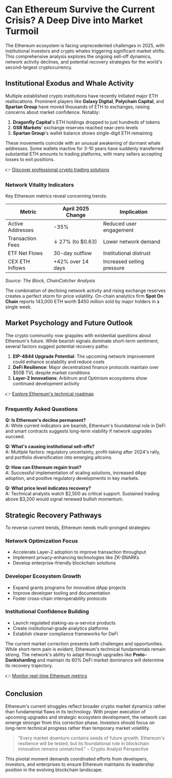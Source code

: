 # Can Ethereum Survive the Current Crisis? A Deep Dive into Market Turmoil

The Ethereum ecosystem is facing unprecedented challenges in 2025, with institutional investors and crypto whales triggering significant market shifts. This comprehensive analysis explores the ongoing sell-off dynamics, network activity declines, and potential recovery strategies for the world's second-largest cryptocurrency.

## Institutional Exodus and Whale Activity

Multiple established crypto institutions have recently initiated major ETH reallocations. Prominent players like **Galaxy Digital**, **Polychain Capital**, and **Spartan Group** have moved thousands of ETH to exchanges, raising concerns about market confidence. Notably:

1. **Dragonfly Capital**'s ETH holdings dropped to just hundreds of tokens
2. **GSR Markets**' exchange reserves reached near-zero levels
3. **Spartan Group**'s wallet balance shows single-digit ETH remaining

These movements coincide with an unusual awakening of dormant whale addresses. Some wallets inactive for 3-10 years have suddenly transferred substantial ETH amounts to trading platforms, with many sellers accepting losses to exit positions.

👉 [Discover professional crypto trading solutions](https://bit.ly/okx-bonus)

### Network Vitality Indicators

Key Ethereum metrics reveal concerning trends:

| Metric                | April 2025 Change | Implication            |
|-----------------------|-------------------|------------------------|
| Active Addresses      | -35%              | Reduced user engagement |
| Transaction Fees      | ↓ 27% (to $0.63)  | Lower network demand   |
| ETF Net Flows         | 30-day outflow    | Institutional distrust |
| CEX ETH Inflows       | +42% over 14 days | Increased selling pressure |

*Source: The Block, ChainCatcher Analysis*

The combination of declining network activity and rising exchange reserves creates a perfect storm for price volatility. On-chain analytics firm **Spot On Chain** reports 143,000 ETH worth $450 million sold by major holders in a single week.

## Market Psychology and Future Outlook

The crypto community now grapples with existential questions about Ethereum's future. While bearish signals dominate short-term sentiment, several factors suggest potential recovery paths:

1. **EIP-4844 Upgrade Potential**: The upcoming network improvement could enhance scalability and reduce costs
2. **DeFi Resilience**: Major decentralized finance protocols maintain over $50B TVL despite market conditions
3. **Layer-2 Innovations**: Arbitrum and Optimism ecosystems show continued development activity

👉 [Explore Ethereum's technical roadmap](https://bit.ly/okx-bonus)

### Frequently Asked Questions

**Q: Is Ethereum's decline permanent?**  
A: While current indicators are bearish, Ethereum's foundational role in DeFi and smart contracts suggests long-term viability if network upgrades succeed.

**Q: What's causing institutional sell-offs?**  
A: Multiple factors: regulatory uncertainty, profit-taking after 2024's rally, and portfolio diversification into emerging altcoins.

**Q: How can Ethereum regain trust?**  
A: Successful implementation of scaling solutions, increased dApp adoption, and positive regulatory developments in key markets.

**Q: What price level indicates recovery?**  
A: Technical analysts watch $2,500 as critical support. Sustained trading above $3,200 would signal renewed bullish momentum.

## Strategic Recovery Pathways

To reverse current trends, Ethereum needs multi-pronged strategies:

### Network Optimization Focus
- Accelerate Layer-2 adoption to improve transaction throughput
- Implement privacy-enhancing technologies like ZK-SNARKs
- Develop enterprise-friendly blockchain solutions

### Developer Ecosystem Growth
- Expand grants programs for innovative dApp projects
- Improve developer tooling and documentation
- Foster cross-chain interoperability protocols

### Institutional Confidence Building
- Launch regulated staking-as-a-service products
- Create institutional-grade analytics platforms
- Establish clearer compliance frameworks for DeFi

The current market correction presents both challenges and opportunities. While short-term pain is evident, Ethereum's technical fundamentals remain strong. The network's ability to adapt through upgrades like **Proto-Danksharding** and maintain its 60% DeFi market dominance will determine its recovery trajectory.

👉 [Monitor real-time Ethereum metrics](https://bit.ly/okx-bonus)

## Conclusion

Ethereum's current struggles reflect broader crypto market dynamics rather than fundamental flaws in its technology. With proper execution of upcoming upgrades and strategic ecosystem development, the network can emerge stronger from this correction phase. Investors should focus on long-term technical progress rather than temporary market volatility.

> "Every market downturn contains seeds of future growth. Ethereum's resilience will be tested, but its foundational role in blockchain innovation remains unmatched." – Crypto Analyst Perspective

This pivotal moment demands coordinated efforts from developers, investors, and enterprises to ensure Ethereum maintains its leadership position in the evolving blockchain landscape.